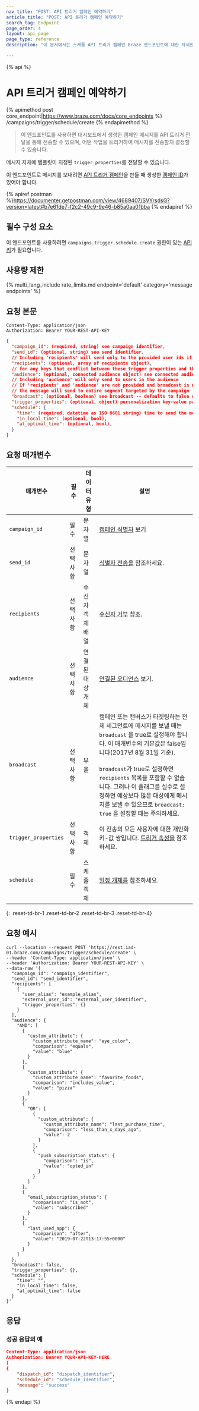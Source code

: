 ```yaml
---
nav_title: "POST: API 트리거 캠페인 예약하기"
article_title: "POST: API 트리거 캠페인 예약하기"
search_tag: Endpoint
page_order: 4
layout: api_page
page_type: reference
description: "이 문서에서는 스케줄 API 트리거 캠페인 Braze 엔드포인트에 대한 자세한 내용을 설명합니다."

---
```

{% api %}
# API 트리거 캠페인 예약하기
{% apimethod post core_endpoint|https://www.braze.com/docs/core_endpoints %}
/campaigns/trigger/schedule/create
{% endapimethod %}

> 이 엔드포인트를 사용하면 대시보드에서 생성한 캠페인 메시지를 API 트리거 전달을 통해 전송할 수 있으며, 어떤 작업을 트리거하여 메시지를 전송할지 결정할 수 있습니다. 

메시지 자체에 템플릿이 지정된 `trigger_properties`를 전달할 수 있습니다.

이 엔드포인트로 메시지를 보내려면 [API 트리거 캠페인]({{site.baseurl}}/user_guide/engagement_tools/campaigns/building_campaigns/delivery_types/api_triggered_delivery/)을 만들 때 생성한 [캠페인 ID]({{site.baseurl}}/api/identifier_types/)가 있어야 합니다.

{% apiref postman %}https://documenter.getpostman.com/view/4689407/SVYrsdsG?version=latest#b7e61de7-f2c2-49c9-9e46-b85a0aa01bba {% endapiref %}

## 필수 구성 요소

이 엔드포인트를 사용하려면 `campaigns.trigger.schedule.create` 권한이 있는 [API 키]({{site.baseurl}}/api/basics#rest-api-key/)가 필요합니다.

## 사용량 제한

{% multi_lang_include rate_limits.md endpoint='default' category='message endpoints' %}

## 요청 본문

```
Content-Type: application/json
Authorization: Bearer YOUR-REST-API-KEY
```

```json
{
  "campaign_id": (required, string) see campaign identifier,
  "send_id": (optional, string) see send identifier,
  // Including 'recipients' will send only to the provided user ids if they are in the campaign's segment
  "recipients": (optional, array of recipients object),
  // for any keys that conflict between these trigger properties and those in a Recipients Object, the value from the Recipients Object will be used
  "audience": (optional, connected audience object) see connected audience,
  // Including 'audience' will only send to users in the audience
  // If 'recipients' and 'audience' are not provided and broadcast is not set to 'false',
  // the message will send to entire segment targeted by the campaign
  "broadcast": (optional, boolean) see broadcast -- defaults to false on 8/31/17, must be set to true if "recipients" object is omitted,
  "trigger_properties": (optional, object) personalization key-value pairs for all users in this send; see trigger properties,
  "schedule": {
    "time": (required, datetime as ISO 8601 string) time to send the message,
    "in_local_time": (optional, bool),
    "at_optimal_time": (optional, bool),
  }
}
```
## 요청 매개변수

| 매개변수 | 필수 | 데이터 유형 | 설명 |
| --------- | ---------| --------- | ----------- |
|`campaign_id`|필수|문자열| [캠페인 식별자]({{site.baseurl}}/api/identifier_types/) 보기|
| `send_id` | 선택 사항 | 문자열 | [식별자 전송을]({{site.baseurl}}/api/identifier_types/) 참조하세요. | 
| `recipients` | 선택 사항 | 수신자 객체 배열 | [수신자 거부]({{site.baseurl}}/api/objects_filters/recipient_object/) 참조. |
| `audience` | 선택 사항 | 연결된 대상 개체 | [연결된 오디언스]({{site.baseurl}}/api/objects_filters/connected_audience/) 보기. |
|`broadcast`| 선택 사항 | 부울 | 캠페인 또는 캔버스가 타겟팅하는 전체 세그먼트에 메시지를 보낼 때는 `broadcast` 을 true로 설정해야 합니다. 이 매개변수의 기본값은 false입니다(2017년 8월 31일 기준). <br><br> `broadcast`가 true로 설정하면 `recipients` 목록을 포함할 수 없습니다. 그러나 이 플래그를 실수로 설정하면 예상보다 많은 대상에게 메시지를 보낼 수 있으므로 `broadcast: true` 을 설정할 때는 주의하세요. |
| `trigger_properties` | 선택 사항 | 객체 | 이 전송의 모든 사용자에 대한 개인화 키-값 쌍입니다. [트리거 속성을]({{site.baseurl}}/api/objects_filters/trigger_properties_object/) 참조하세요. |
| `schedule` | 필수 | 스케줄 객체 | [일정 개체를]({{site.baseurl}}/api/objects_filters/schedule_object/) 참조하세요. |
{: .reset-td-br-1 .reset-td-br-2 .reset-td-br-3  .reset-td-br-4}

## 요청 예시
```
curl --location --request POST 'https://rest.iad-01.braze.com/campaigns/trigger/schedule/create' \
--header 'Content-Type: application/json' \
--header 'Authorization: Bearer YOUR-REST-API-KEY' \
--data-raw '{
  "campaign_id": "campaign_identifier",
  "send_id": "send_identifier",
  "recipients": [
    {
      "user_alias": "example_alias",
      "external_user_id": "external_user_identifier",
      "trigger_properties": {}
    }
  ],
  "audience": {
    "AND": [
      {
        "custom_attribute": {
          "custom_attribute_name": "eye_color",
          "comparison": "equals",
          "value": "blue"
        }
      },
      {
        "custom_attribute": {
          "custom_attribute_name": "favorite_foods",
          "comparison": "includes_value",
          "value": "pizza"
        }
      },
      {
        "OR": [
          {
            "custom_attribute": {
              "custom_attribute_name": "last_purchase_time",
              "comparison": "less_than_x_days_ago",
              "value": 2
            }
          },
          {
            "push_subscription_status": {
              "comparison": "is",
              "value": "opted_in"
            }
          }
        ]
      },
      {
        "email_subscription_status": {
          "comparison": "is_not",
          "value": "subscribed"
        }
      },
      {
        "last_used_app": {
          "comparison": "after",
          "value": "2019-07-22T13:17:55+0000"
        }
      }
    ]
  },
  "broadcast": false,
  "trigger_properties": {},
  "schedule": {
    "time": "",
    "in_local_time": false,
    "at_optimal_time": false
  }
}'
```

## 응답

### 성공 응답의 예

```json
Content-Type: application/json
Authorization: Bearer YOUR-API-KEY-HERE
{
{
    "dispatch_id": "dispatch_identifier",
    "schedule_id": "schedule_identifier",
    "message": "success"
}
```

{% endapi %}
